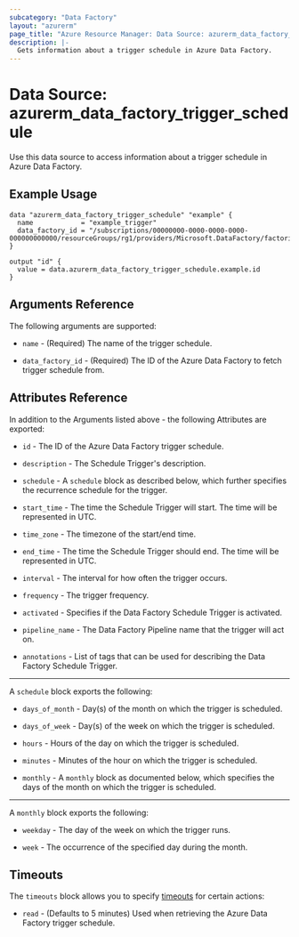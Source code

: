 ```yaml
---
subcategory: "Data Factory"
layout: "azurerm"
page_title: "Azure Resource Manager: Data Source: azurerm_data_factory_trigger_schedule"
description: |-
  Gets information about a trigger schedule in Azure Data Factory.
---
```


# Data Source: azurerm_data_factory_trigger_schedule

Use this data source to access information about a trigger schedule in Azure Data Factory.

## Example Usage

```hcl
data "azurerm_data_factory_trigger_schedule" "example" {
  name            = "example_trigger"
  data_factory_id = "/subscriptions/00000000-0000-0000-0000-000000000000/resourceGroups/rg1/providers/Microsoft.DataFactory/factories/datafactory1"
}

output "id" {
  value = data.azurerm_data_factory_trigger_schedule.example.id
}
```

## Arguments Reference

The following arguments are supported:

- `name` - (Required) The name of the trigger schedule.

- `data_factory_id` - (Required) The ID of the Azure Data Factory to fetch trigger schedule from.

## Attributes Reference

In addition to the Arguments listed above - the following Attributes are exported:

- `id` - The ID of the Azure Data Factory trigger schedule.

* `description` - The Schedule Trigger's description.

* `schedule` - A `schedule` block as described below, which further specifies the recurrence schedule for the trigger.

* `start_time` - The time the Schedule Trigger will start. The time will be represented in UTC.

* `time_zone` - The timezone of the start/end time.

* `end_time` - The time the Schedule Trigger should end. The time will be represented in UTC.

* `interval` - The interval for how often the trigger occurs.

* `frequency` - The trigger frequency.

* `activated` - Specifies if the Data Factory Schedule Trigger is activated.

* `pipeline_name` - The Data Factory Pipeline name that the trigger will act on.

* `annotations` - List of tags that can be used for describing the Data Factory Schedule Trigger.

---

A `schedule` block exports the following:

* `days_of_month` - Day(s) of the month on which the trigger is scheduled.

* `days_of_week` - Day(s) of the week on which the trigger is scheduled.

* `hours` - Hours of the day on which the trigger is scheduled.

* `minutes` - Minutes of the hour on which the trigger is scheduled.

* `monthly` - A `monthly` block as documented below, which specifies the days of the month on which the trigger is scheduled.

---

A `monthly` block exports the following:

* `weekday` - The day of the week on which the trigger runs.

* `week` - The occurrence of the specified day during the month.

## Timeouts

The `timeouts` block allows you to specify [timeouts](https://developer.hashicorp.com/terraform/language/resources/configure#define-operation-timeouts) for certain actions:

* `read` - (Defaults to 5 minutes) Used when retrieving the Azure Data Factory trigger schedule.
